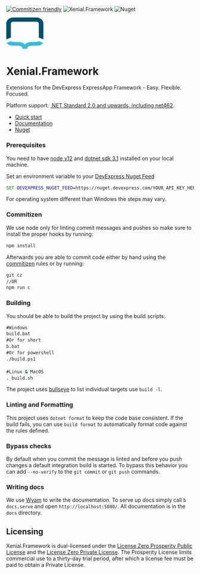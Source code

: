 [![Commitizen friendly](https://img.shields.io/badge/commitizen-friendly-brightgreen.svg)](http://commitizen.github.io/cz-cli/) ![Xenial.Framework](https://github.com/xenial-io/Xenial.Framework/workflows/Xenial.Framework/badge.svg) ![Nuget](https://img.shields.io/nuget/v/Xenial.Framework)

<img src="img/logo.svg" width="100px" />

# Xenial.Framework
Extensions for the DevExpress ExpressApp Framework - Easy. Flexible. Focused.

Platform support: [.NET Standard 2.0 and upwards, including net462](https://docs.microsoft.com/en-us/dotnet/standard/net-standard).  

- [Quick start](#quick-start)
- [Documentation](https://framework.xenial.io)
- [Nuget](https://www.nuget.org/packages/Xenial.Framework/)

### Prerequisites

You need to have [node v12](https://nodejs.org/en/download/) and [dotnet sdk 3.1](https://dotnet.microsoft.com/download) installed on your local machine.

Set an environment variable to your [DevExpress Nuget Feed](https://nuget.devexpress.com/#feed-url)

```cmd
SET DEVEXPRESS_NUGET_FEED=https://nuget.devexpress.com/YOUR_API_KEY_HERE/api
```

For operating system different than Windows the steps may vary.

### Commitizen

We use node only for linting commit messages and pushes so make sure to install the proper hooks by running:

```cmd
npm install
```

Afterwards you are able to commit code either by hand using the [commitizen](https://www.npmjs.com/package/commitizen) rules or by running:

```cmd
git cz
//OR
npm run c
```  

### Building

You should be able to build the project by using the build scripts:

```cmd
#Windows
build.bat
#Or for short
b.bat
#Or for powershell
./build.ps1

#Linux & MacOS
. build.sh
```

The project uses [bullseye](https://github.com/adamralph/bullseye) to list individual targets use `build -l`.

### Linting and Formatting

This project uses `dotnet format` to keep the code base consistent. If the build fails, you can use `build format` to automatically format code against the rules defined.

### Bypass checks

By default when you commit the message is linted and before you push changes a default integration build is started. To bypass this behavior you can add `--no-verify` to the `git commit` or `git push` commands.

### Writing docs

We use [Wyam](https://wyam.io/) to write the documentation. To serve up docs simply call `b docs.serve` and open `http://localhost:5080/`. All documentation is in the `docs` directory.

## Licensing

Xenial.Framework is dual-licensed under the [License Zero Prosperity Public License](https://licensezero.com/licenses/prosperity) and the [License Zero Private License](https://licensezero.com/licenses/private). The Prosperity License limits commercial use to a thirty-day trial period, after which a license fee must be paid to obtain a Private License.
